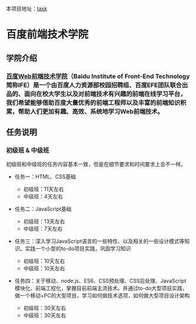 本项目地址：[task](https://github.com/baidu-ife/ife/tree/master/2015_spring/task)

# 百度前端技术学院

## 学院介绍

###  [百度Web前端技术学院](https://github.com/baidu-ife/ife)（Baidu Institute of Front-End Technology简称IFE）是一个由百度人力资源部校园招聘组、百度EFE团队联合出品的、面向在校大学生以及对前端技术有兴趣的前端在线学习平台，我们希望能够借助百度大量优秀的前端工程师以及丰富的前端知识积累，帮助人们更加有趣、高效、系统地学习Web前端技术。

## 任务说明

### 初级班 & 中级班

初级班和中级班的任务内容基本一致，但是在细节要求和时间要求上会不一样。

+ 任务一：HTML、CSS基础
    - 初级班：11天左右
    - 中级班：4天左右

+ 任务二：JavaScript基础
    - 初级班：13天左右
    - 中级班：7天左右

+ 任务三：深入学习JavaScript语言的一些特性、以及相关的一些设计模式等知识。实践一个小型的to-do项目实践，巩固学习知识
    - 初级班：10天左右
    - 中级班：10天左右

+ 任务四：关于移动、node.js、ES6、CSS预处理、CSS后处理、JavaScript模块化、前端工程化，掌握目前前端主流技术。并通过to-do大型项目实践，做一个移动+PC的大型项目，学习如何做技术选项，如何做大型项目设计架构
    - 初级班：30天左右
    - 中级班：30天左右
